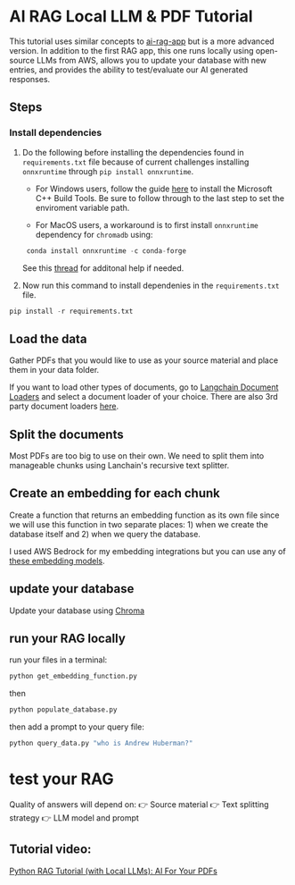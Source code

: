 # AI RAG Local LLM & PDF Tutorial

This tutorial uses similar concepts to [ai-rag-app](https://github.com/markbuckle/ai-rag-app.git) but is a more advanced version. In addition to the first RAG app, this one runs locally using open-source LLMs from AWS, allows you to update your database with new entries, and provides the ability to test/evaluate our AI generated responses.

## Steps

### Install dependencies

1. Do the following before installing the dependencies found in `requirements.txt` file because of current challenges installing `onnxruntime` through `pip install onnxruntime`. 
    - For Windows users, follow the guide [here](https://github.com/bycloudai/InstallVSBuildToolsWindows?tab=readme-ov-file) to install the Microsoft C++ Build Tools. Be sure to follow through to the last step to set the enviroment variable path.
      
    - For MacOS users, a workaround is to first install `onnxruntime` dependency for `chromadb` using:

    ```python
     conda install onnxruntime -c conda-forge
    ```
    See this [thread](https://github.com/microsoft/onnxruntime/issues/11037) for additonal help if needed. 


2. Now run this command to install dependenies in the `requirements.txt` file. 

```python
pip install -r requirements.txt
```

## Load the data

Gather PDFs that you would like to use as your source material and place them in your data folder.

If you want to load other types of documents, go to [Langchain Document Loaders](https://python.langchain.com/v0.1/docs/modules/data_connection/document_loaders/) and select a document loader of your choice. There are also 3rd party document loaders [here](https://python.langchain.com/v0.1/docs/integrations/document_loaders/).

## Split the documents 

Most PDFs are too big to use on their own. We need to split them into manageable chunks using Lanchain's recursive text splitter. 

## Create an embedding for each chunk

Create a function that returns an embedding function as its own file since we will use this function in two separate places: 1) when we create the database itself and 2) when we query the database.

I used AWS Bedrock for my embedding integrations but you can use any of [these embedding models](https://python.langchain.com/v0.1/docs/integrations/text_embedding/).

## update your database

Update your database using [Chroma](https://www.trychroma.com/)

## run your RAG locally

run your files in a terminal: 

```python
python get_embedding_function.py
```
then
```python
python populate_database.py 
```
then add a prompt to your query file:
```python
python query_data.py "who is Andrew Huberman?"
```

# test your RAG 

Quality of answers will depend on:
:point_right: Source material
:point_right: Text splitting strategy
:point_right: LLM model and prompt

## Tutorial video: 

[Python RAG Tutorial (with Local LLMs): AI For Your PDFs](https://www.youtube.com/watch?v=2TJxpyO3ei4)

